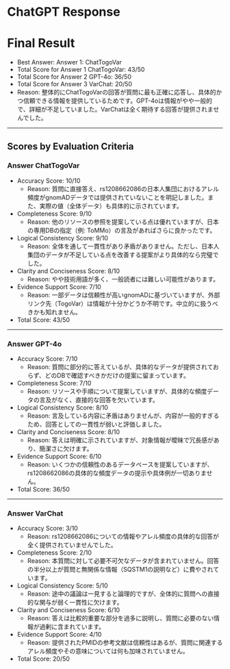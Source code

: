 # ChatGPT Response

# Final Result

- Best Answer: Answer 1: ChatTogoVar
- Total Score for Answer 1 ChatTogoVar: 43/50
- Total Score for Answer 2 GPT-4o: 36/50
- Total Score for Answer 3 VarChat: 20/50
- Reason: 整体的にChatTogoVarの回答が質問に最も正確に応答し、具体的かつ信頼できる情報を提供しているためです。GPT-4oは情報がやや一般的で、詳細が不足していました。VarChatは全く期待する回答が提供されませんでした。

---

## Scores by Evaluation Criteria

### Answer ChatTogoVar
- Accuracy Score: 10/10
  - Reason: 質問に直接答え、rs1208662086の日本人集団におけるアレル頻度がgnomADデータでは提供されていないことを明記しました。また、実際の値（全体データ）も具体的に示されています。
- Completeness Score: 9/10
  - Reason: 他のリソースの参照を提案している点は優れていますが、日本の専用DBの指定（例: ToMMo）の言及があればさらに良かったです。
- Logical Consistency Score: 9/10
  - Reason: 全体を通して一貫性があり矛盾がありません。ただし、日本人集団のデータが不足している点を改善する提案がより具体的なら完璧でした。
- Clarity and Conciseness Score: 8/10
  - Reason: やや技術用語が多く、一般読者には難しい可能性があります。
- Evidence Support Score: 7/10
  - Reason: 一部データは信頼性が高いgnomADに基づいていますが、外部リンク先（TogoVar）は情報が十分かどうか不明です。中立的に扱うべきかも知れません。
- Total Score: 43/50

---

### Answer GPT-4o
- Accuracy Score: 7/10
  - Reason: 質問に部分的に答えているが、具体的なデータが提供されておらず、どのDBで確認すべきかだけの提案に留まっています。
- Completeness Score: 7/10
  - Reason: リソースや手順について提案していますが、具体的な頻度データの言及がなく、直接的な回答を欠いています。
- Logical Consistency Score: 8/10
  - Reason: 言及している内容に矛盾はありませんが、内容が一般的すぎるため、回答としての一貫性が弱いと評価しました。
- Clarity and Conciseness Score: 8/10
  - Reason: 答えは明確に示されていますが、対象情報が曖昧で冗長感があり、簡潔さに欠けます。
- Evidence Support Score: 6/10
  - Reason: いくつかの信頼性のあるデータベースを提案していますが、rs1208662086の具体的な頻度データの提示や具体例が一切ありません。
- Total Score: 36/50

---

### Answer VarChat
- Accuracy Score: 3/10
  - Reason: rs1208662086についての情報やアレル頻度の具体的な回答が全く提供されていませんでした。
- Completeness Score: 2/10
  - Reason: 本質問に対して必要不可欠なデータが含まれていません。回答の半分以上が質問と無関係な情報（SQSTM1の説明など）に費やされています。
- Logical Consistency Score: 5/10
  - Reason: 途中の議論は一見すると論理的ですが、全体的に質問への直接的な関与が弱く一貫性に欠けます。
- Clarity and Conciseness Score: 6/10
  - Reason: 答えは比較的重要な部分を過多に説明し、質問に必要のない情報が過剰に含まれています。
- Evidence Support Score: 4/10
  - Reason: 提供されたPMIDの参考文献は信頼性はあるが、質問に関連するアレル頻度やその意味については何も加味されていません。
- Total Score: 20/50